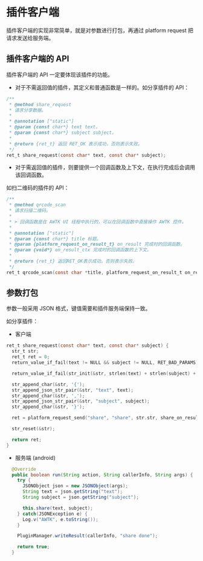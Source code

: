 # 插件客户端

插件客户端的实现非常简单，就是对参数进行打包，再通过 platform request 把请求发送给服务端。

## 插件客户端的 API

插件客户端的 API 一定要体现该插件的功能。

* 对于不需返回值的插件，其定义和普通函数是一样的。如分享插件的 API：

```c
/**
 * @method share_request
 * 请求分享数据。
 *
 * @annotation ["static"]
 * @param {const char*} text text。
 * @param {const char*} subject subject。
 *
 * @return {ret_t} 返回 RET_OK 表示成功，否则表示失败。
 */
ret_t share_request(const char* text, const char* subject);
```

* 对于需返回值的插件，则要提供一个回调函数及上下文，在执行完成后会调用该回调函数。

如扫二维码的插件的 API：

```c
/**
 * @method qrcode_scan
 * 请求扫描二维码。
 *
 * > 回调函数是在 AWTK UI 线程中执行的，可以在回调函数中直接操作 AWTK 控件。
 * 
 * @annotation ["static"]
 * @param {const char*} title 标题。
 * @param {platform_request_on_result_t} on_result 完成时的回调函数。
 * @param {void*} on_result_ctx 完成时的回调函数的上下文。
 *
 * @return {ret_t} 返回RET_OK表示成功，否则表示失败。
 */
ret_t qrcode_scan(const char *title, platform_request_on_result_t on_result, void *on_result_ctx);

```

## 参数打包

参数一般采用 JSON 格式，键值需要和插件服务端保持一致。

如分享插件：

* 客户端

```c
ret_t share_request(const char* text, const char* subject) {
  str_t str;
  ret_t ret = 0;
  return_value_if_fail(text != NULL && subject != NULL, RET_BAD_PARAMS);

  return_value_if_fail(str_init(&str, strlen(text) + strlen(subject) + 50) != NULL, RET_OOM);

  str_append_char(&str, '{');
  str_append_json_str_pair(&str, "text", text);
  str_append_char(&str, ',');
  str_append_json_str_pair(&str, "subject", subject);
  str_append_char(&str, '}');

  ret = platform_request_send("share", "share", str.str, share_on_result, NULL);

  str_reset(&str);

  return ret;
}
```

* 服务端 (android)

```java
  @Override
  public boolean run(String action, String callerInfo, String args) {
    try {
      JSONObject json = new JSONObject(args);
      String text = json.getString("text");
      String subject = json.getString("subject");

      this.share(text, subject);
    } catch(JSONException e) {
      Log.v("AWTK", e.toString());
    }

    PluginManager.writeResult(callerInfo, "share done");

    return true;
  }
```